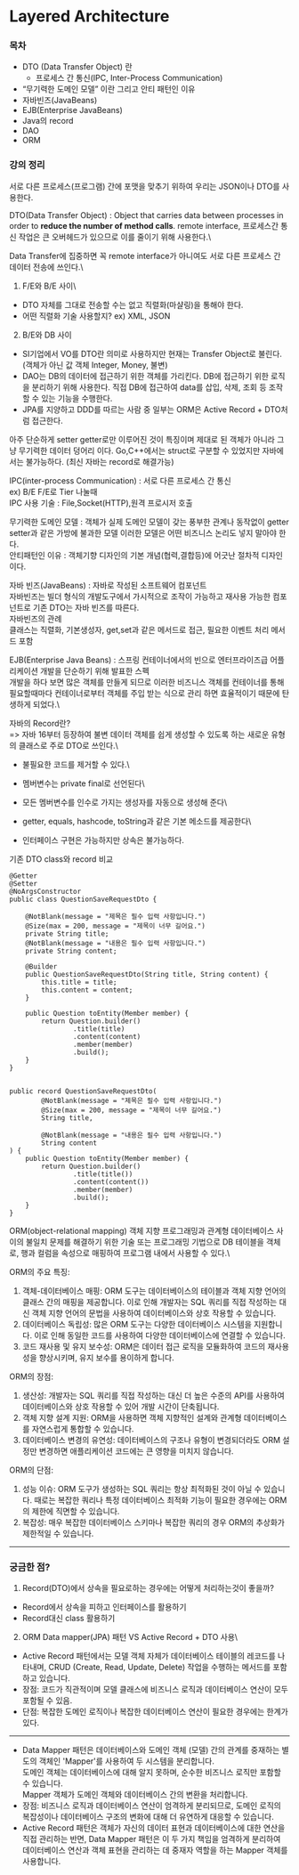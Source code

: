 # Layered Architecture

### 목차

* DTO (Data Transfer Object) 란
  * 프로세스 간 통신(IPC, Inter-Process Communication)
* “무기력한 도메인 모델” 이란 그리고 안티 패턴인 이유
* 자바빈즈(JavaBeans)
* EJB(Enterprise JavaBeans)
* Java의 record
* DAO
* ORM

### 강의 정리

서로 다른 프로세스(프로그램) 간에 포맷을 맞추기 위하여 우리는 JSON이나 DTO를 사용한다.

DTO(Data Transfer Object) : Object that carries data between processes in order to **reduce the number of method calls**. remote interface, 프로세스간 통신 작업은 큰 오버헤드가 있으므로 이를 줄이기 위해 사용한다.\


Data Transfer에 집중하면 꼭 remote interface가 아니여도 서로 다른 프로세스 간 데이터 전송에 쓰인다.\


1. F/E와 B/E 사이\


* DTO 자체를 그대로 전송할 수는 없고 직렬화(마샬링)을 통해야 한다.
* 어떤 직렬화 기술 사용할지? ex) XML, JSON

2. B/E와 DB 사이

* SI기업에서 VO를 DTO란 의미로 사용하지만 현재는 Transfer Object로 불린다.(객체가 아닌 값 객체 Integer, Money, 불변)
* DAO는 DB의 데이터에 접근하기 위한 객체를 가리킨다. DB에 접근하기 위한 로직을 분리하기 위해 사용한다. 직접 DB에 접근하여 data를 삽입, 삭제, 조회 등 조작할 수 있는 기능을 수행한다.
* JPA를 지양하고 DDD를 따르는 사람 중 일부는 ORM은 Active Record + DTO처럼 접근한다.

아주 단순하게 setter getter로만 이루어진 것이 특징이며 제대로 된 객체가 아니라 그냥 무기력한 데이터 덩어리 이다. Go,C++에서는 struct로 구분할 수 있었지만 자바에서는 불가능하다. (최신 자바는 record로 해결가능)

IPC(inter-process Communication) : 서로 다른 프로세스 간 통신\
ex) B/E F/E로 Tier 나눌때\
IPC 사용 기술 : File,Socket(HTTP),원격 프로시저 호출

무기력한 도메인 모델 : 객체가 실제 도메인 모델이 갖는 풍부한 관계나 동작없이 getter setter과 같은 가방에 불과한 모델 이러한 모델은 어떤 비즈니스 논리도 넣지 말아야 한다.\
안티패턴인 이유 : 객체기향 디자인의 기본 개념(협력,결합등)에 어긋난 절차적 디자인이다.

자바 빈즈(JavaBeans) : 자바로 작성된 소프트웨어 컴포넌트\
자바빈즈는 빌더 형식의 개발도구에서 가시적으로 조작이 가능하고 재사용 가능한 컴포넌트로 기존 DTO는 자바 빈즈를 따른다.\
자바빈즈의 관례\
클래스는 직렬화, 기본생성자, get,set과 같은 메서드로 접근, 필요한 이벤트 처리 메서드 포함

EJB(Enterprise Java Beans) : 스프링 컨테이너에서의 빈으로 엔터프라이즈급 어플리케이션 개발을 단순하기 위해 발표한 스펙\
개발을 하다 보면 많은 객체를 만들게 되므로 이러한 비즈니스 객체를 컨테이너를 통해 필요할때마다 컨테이너로부터 객체를 주입 받는 식으로 관리 하면 효율적이기 때문에 탄생하게 되었다.\


자바의 Record란?\
\=> 자바 16부터 등장하여 불변 데이터 객체를 쉽게 생성할 수 있도록 하는 새로운 유형의 클래스로 주로 DTO로 쓰인다.\


* 불필요한 코드를 제거할 수 있다.\

* 멤버변수는 private final로 선언된다\

* 모든 멤버변수를 인수로 가지는 생성자를 자동으로 생성해 준다\

* getter, equals, hashcode, toString과 같은 기본 메소드를 제공한다\

* 인터페이스 구현은 가능하지만 상속은 불가능하다.

기존 DTO class와 record 비교

```
@Getter
@Setter
@NoArgsConstructor
public class QuestionSaveRequestDto {

    @NotBlank(message = "제목은 필수 입력 사항입니다.")
    @Size(max = 200, message = "제목이 너무 길어요.")
    private String title;
    @NotBlank(message = "내용은 필수 입력 사항입니다.")
    private String content;

    @Builder
    public QuestionSaveRequestDto(String title, String content) {
        this.title = title;
        this.content = content;
    }

    public Question toEntity(Member member) {
        return Question.builder()
                .title(title)
                .content(content)
                .member(member)
                .build();
    }
}


public record QuestionSaveRequestDto(
        @NotBlank(message = "제목은 필수 입력 사항입니다.")
        @Size(max = 200, message = "제목이 너무 길어요.")
        String title,

        @NotBlank(message = "내용은 필수 입력 사항입니다.") 
		String content
) {
    public Question toEntity(Member member) {
        return Question.builder()
                .title(title())
                .content(content())
                .member(member)
                .build();
    }
}
```

ORM(object-relational mapping) 객체 지향 프로그래밍과 관계형 데이터베이스 사이의 불일치 문제를 해결하기 위한 기술 또는 프로그래밍 기법으로 DB 테이블을 객체로, 행과 컬럼을 속성으로 매핑하여 프로그램 내에서 사용할 수 있다.\


ORM의 주요 특징:

1. 객체-데이터베이스 매핑: ORM 도구는 데이터베이스의 테이블과 객체 지향 언어의 클래스 간의 매핑을 제공합니다. 이로 인해 개발자는 SQL 쿼리를 직접 작성하는 대신 객체 지향 언어의 문법을 사용하여 데이터베이스와 상호 작용할 수 있습니다.
2. 데이터베이스 독립성: 많은 ORM 도구는 다양한 데이터베이스 시스템을 지원합니다. 이로 인해 동일한 코드를 사용하여 다양한 데이터베이스에 연결할 수 있습니다.
3. 코드 재사용 및 유지 보수성: ORM은 데이터 접근 로직을 모듈화하여 코드의 재사용성을 향상시키며, 유지 보수를 용이하게 합니다.

ORM의 장점:

1. 생산성: 개발자는 SQL 쿼리를 직접 작성하는 대신 더 높은 수준의 API를 사용하여 데이터베이스와 상호 작용할 수 있어 개발 시간이 단축됩니다.
2. 객체 지향 설계 지원: ORM을 사용하면 객체 지향적인 설계와 관계형 데이터베이스를 자연스럽게 통합할 수 있습니다.
3. 데이터베이스 변경의 유연성: 데이터베이스의 구조나 유형이 변경되더라도 ORM 설정만 변경하면 애플리케이션 코드에는 큰 영향을 미치지 않습니다.

ORM의 단점:

1. 성능 이슈: ORM 도구가 생성하는 SQL 쿼리는 항상 최적화된 것이 아닐 수 있습니다. 때로는 복잡한 쿼리나 특정 데이터베이스 최적화 기능이 필요한 경우에는 ORM의 제한에 직면할 수 있습니다.
2. 복잡성: 매우 복잡한 데이터베이스 스키마나 복잡한 쿼리의 경우 ORM의 추상화가 제한적일 수 있습니다.

***

### 궁금한 점?

1. Record(DTO)에서 상속을 필요로하는 경우에는 어떻게 처리하는것이 좋을까?

* Record에서 상속을 피하고 인터페이스를 활용하기
* Record대신 class 활용하기

2. ORM Data mapper(JPA) 패턴 VS Active Record + DTO 사용\




* Active Record 패턴에서는 모델 객체 자체가 데이터베이스 테이블의 레코드를 나타내며, CRUD (Create, Read, Update, Delete) 작업을 수행하는 메서드를 포함하고 있습니다.
* 장점:  코드가 직관적이며 모델 클래스에 비즈니스 로직과 데이터베이스 연산이 모두 포함될 수 있음.
* 단점: 복잡한 도메인 로직이나 복잡한 데이터베이스 연산이 필요한 경우에는 한계가 있다.

***

* Data Mapper 패턴은 데이터베이스와 도메인 객체 (모델) 간의 관계를 중재하는 별도의 객체인 'Mapper'를 사용하여 두 시스템을 분리합니다.\
  도메인 객체는 데이터베이스에 대해 알지 못하며, 순수한 비즈니스 로직만 포함할 수 있습니다.\
  Mapper 객체가 도메인 객체와 데이터베이스 간의 변환을 처리합니다.
* 장점: 비즈니스 로직과 데이터베이스 연산이 엄격하게 분리되므로, 도메인 로직의 복잡성이나 데이터베이스 구조의 변화에 대해 더 유연하게 대응할 수 있습니다.
* Active Record 패턴은 객체가 자신의 데이터 표현과 데이터베이스에 대한 연산을 직접 관리하는 반면, Data Mapper 패턴은 이 두 가지 책임을 엄격하게 분리하여 데이터베이스 연산과 객체 표현을 관리하는 데 중재자 역할을 하는 Mapper 객체를 사용합니다.
